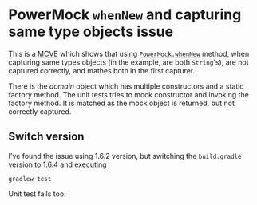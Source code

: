 # PowerMock `whenNew` and capturing same type objects issue

This is a [MCVE](https://stackoverflow.com/help/mcve) which shows that using [`PowerMock.whenNew`]() method, when capturing same types objects (in the example, are both `String`'s), are not captured correctly, and mathes both in the first capturer.

There is the _domain_ object which has multiple constructors and a static factory method.
The unit tests tries to mock constructor and invoking the factory method. It is matched as the mock object is returned, but not correctly captured.

## Switch version
I've found the issue using 1.6.2 version, but switching the `build.gradle` version to 1.6.4 and executing
```
gradlew test
```
Unit test fails too.
